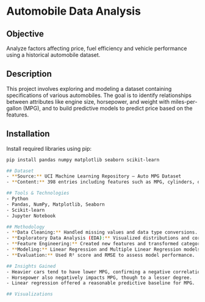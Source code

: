 # Automobile Data Analysis

## Objective
Analyze factors affecting price, fuel efficiency and vehicle performance using a historical automobile dataset.

## Description
This project involves exploring and modeling a dataset containing specifications of various automobiles. The goal is to identify relationships between attributes like engine size, horsepower, and weight with miles-per-gallon (MPG), and to build predictive models to predict price based on the features.

## Installation
Install required libraries using pip:

```bash
pip install pandas numpy matplotlib seaborn scikit-learn

## Dataset
- **Source:** UCI Machine Learning Repository – Auto MPG Dataset
- **Content:** 398 entries including features such as MPG, cylinders, displacement, horsepower, weight, acceleration, model year, and origin.

## Tools & Technologies
- Python
- Pandas, NumPy, Matplotlib, Seaborn
- Scikit-learn
- Jupyter Notebook

## Methodology
- **Data Cleaning:** Handled missing values and data type conversions.
- **Exploratory Data Analysis (EDA):** Visualized distributions and correlations (e.g., weight vs. MPG).
- **Feature Engineering:** Created new features and transformed categorical variables.
- **Modeling:** Linear Regression and Multiple Linear Regression models were trained and evaluated.
- **Evaluation:** Used R² score and RMSE to assess model performance.

## Insights Gained
- Heavier cars tend to have lower MPG, confirming a negative correlation between weight and fuel efficiency.
- Horsepower also negatively impacts MPG, though to a lesser degree.
- Linear regression offered a reasonable predictive baseline for MPG.

## Visualizations
